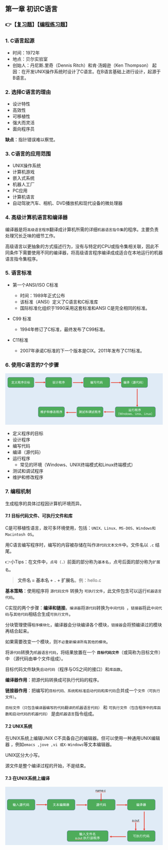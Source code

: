 ## 第一章 初识C语言

### 👉【[复习题](./复习题.md)】【[编程练习题](./编程题.md)】

### 1. C语言起源
- 时间：1972年
- 地点：贝尔实验室
- 创始人：丹尼斯.里奇（Dennis Ritch）和肯·汤姆逊（Ken Thompson）
起因：在开发UNIX操作系统时设计了C语言。在B语言基础上进行设计，起源于B语言。

### 2. 选择C语言的理由
- 设计特性
- 高效性
- 可移植性
- 强大而灵活
- 面向程序员

**缺点**：指针错误难以察觉。

### 3. C语言的应用范围
- UNIX操作系统
- 计算机游戏
- 嵌入式系统
- 机器人工厂
- PC应用
- 计算机语言
- 自动驾驶汽车、相机、DVD播放机和现代设备的微处理器

### 4. 高级计算机语言和编译器
编译器是将`高级语言程序`翻译成计算机所需的详细`机器语言指令集`的程序。主要负责处理冗长乏味的细节工作。

高级语言以更抽象的方式描述行为，没有与特定的CPU或指令集相关联，因此不同条件下需要使用不同的编译器，将高级语言程序编译成成适合在本地运行的机器语言指令集程序。

### 5. 语言标准
- 第一个ANSI/ISO C标准
  - 时间：1989年正式公布
  - 该标准（ANSI）定义了C语言和C标准库
  - 国际标准化组织于1990采用这套标准和ANSI C是完全相同的标准。

- C99 标准
  - 1994年修订了C标准，最终发布了C99标准。
- C11标准
  - 2007年承诺C标准的下一个版本是CIX。2011年发布了C11标准。

### 6. 使用C语言的7个步骤
![](./img/使用C语言的7个步骤.png)

- 定义程序的目标
- 设计程序
- 编写代码
- 编译（源代码）
- 运行程序
  - 常见的环境（Windows、UNIX终端模式和Linux终端模式）  
- 测试和调试程序
- 维护和修改程序

### 7. 编程机制
生成程序的具体过程因计算机环境而异。

#### 7.1 目标代码文件、可执行文件和库

C是可移植性语言，故可多环境使用，包括：`UNIX、Linux、MS-DOS、Windows和Macintosh OS`。

用C语言编写程序时，编写的内容被存储在叫作`源代码文本文件`中。文件名以 `.c` 结尾。

👉小Tips：在文件中，`点号（.）`前面的部分称为`基本名`，点号后面的部分称为`扩展名`。
> **文件名 = 基本名 + `.` + 扩展名**。例：hello.c

**基本策略**：使用程序将 `源代码文件` 转换为 `可执行文件`，此文件包含可以运行`机器语言代码`。

C实现的两个步骤：**编译和链接**。`编译器`将`源代码`转换为`中间代码 `，`链接器`将此`中间代码`与`其他代码`相结合生成`可执行文件`。

分块管理使得`程序模块化`，编译器会分块编译各个模块，`链接器`会将预编译过的模块再结合起来。

如果需要改变一个模块，则`不必重新编译所有其他的模块`。

将`源代码`转换为`机器语言代码`，将结果放置在一个 **`目标代码文件`**（或简称为目标文件）中 （源代码由单个文件组成）。

目标代码文件缺失`启动代码`（程序与OS之间的接口）和`库函数`。

**编译器作用**：把源代码转换成可执行代码的程序。

**链接器作用**：把编写的`目标代码、系统和标准启动代码和库代码`合并成一个`文件（可执行文件）`。

`目标文件（只包含编译器编写的代码翻译的机器语言代码）` 和 `可执行文件（包含程序中的库函数和启动代码的机器代码）` 是由`机器语言`指令组成。

#### 7.2 UNIX系统
在UNIX系统上编辑UNIX C不具备自己的编辑器。但可以使用一种通用UNIX编辑器 ，例如`emacs ,jove ,vi 或X-Windows`等文本编辑器。

UNIX区分大小写。

源文件是整个编译过程的开始，不是结束。

#### 7.3 在UNIX系统上编译
![](./img/用unix准备c程序.png)

